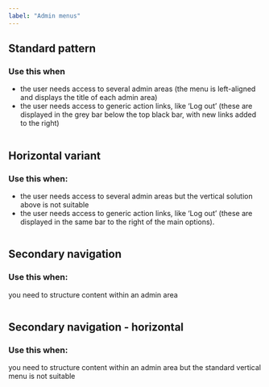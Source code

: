 ```yaml
---
label: "Admin menus"
---
```


<h2 id="standard">Standard pattern</h2>

<h3>Use this when</h3>

<ul>
	<li>the user needs access to several admin areas (the menu is left-aligned and displays the title of each admin area)</li>
	<li>the user needs access to generic action links, like ‘Log out’ (these are displayed in the grey bar below the top black bar, with new links added to the right)</li>
</ul>

<div class="demo">
	<img src="/images/content/patterns/admin/admin_standard.png" alt="">
</div>

<h2 id="horizontal">Horizontal variant</h2>

<h3>Use this when:</h3>

<ul>
	<li>the user needs access to several admin areas but the vertical solution above is not suitable</li>
	<li>the user needs access to generic action links, like ‘Log out’ (these are displayed in the same bar to the right of the main options).</li>
</ul>

<div class="demo">
	<img src="/images/content/patterns/admin/admin_horizontal.png" alt="">
</div>

<h2 id="secondarynavigation">Secondary navigation</h2>

<h3>Use this when:</h3>

<p>you need to structure content within an admin area</p>

<div class="demo">
	<img src="/images/content/patterns/admin/admin_secondary_nav.png" alt="">
</div>

<h2 id="secondarynavigation">Secondary navigation - horizontal</h2>

<h3>Use this when:</h3>

<p>you need to structure content within an admin area but the standard vertical menu is not suitable</p>

<div class="demo">
	<img src="/images/content/patterns/admin/admin_secondary_horizontal.png" alt="">
</div>
